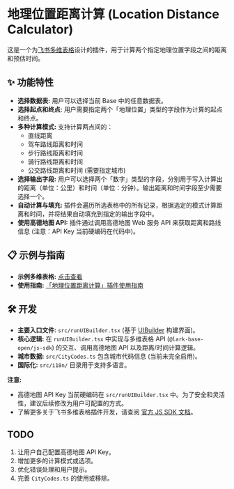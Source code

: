 # 地理位置距离计算 (Location Distance Calculator)

这是一个为[飞书多维表格](https://feishu.cn/product/base)设计的插件，用于计算两个指定地理位置字段之间的距离和预估时间。

## ✨ 功能特性

- **选择数据表:** 用户可以选择当前 Base 中的任意数据表。
- **选择起点和终点:** 用户需要指定两个「地理位置」类型的字段作为计算的起点和终点。
- **多种计算模式:** 支持计算两点间的：
  - 直线距离
  - 驾车路线距离和时间
  - 步行路线距离和时间
  - 骑行路线距离和时间
  - 公交路线距离和时间 (需要指定城市)
- **选择输出字段:** 用户可以选择两个「数字」类型的字段，分别用于写入计算出的距离（单位：公里）和时间（单位：分钟）。输出距离和时间字段至少需要选择一个。
- **自动计算与填充:** 插件会遍历所选表格中的所有记录，根据选定的模式计算距离和时间，并将结果自动填充到指定的输出字段中。
- **使用高德地图 API:** 插件通过调用高德地图 Web 服务 API 来获取距离和路线信息 (注意：API Key 当前硬编码在代码中)。

## 📋 示例与指南

- **示例多维表格:** [点击查看](https://lq0ffyd8fx.feishu.cn/base/HXBtbSS8zaERQ2svkfHcf2RsnTb?table=tblCe0djHFc8Kwen&view=vewHR920NB)
- **使用指南:** [「地理位置距离计算」插件使用指南](https://fexakcngwi.feishu.cn/docx/TDb1dc7uIoD4IXx0QYHcn7yQnxb)

## 🛠️ 开发

- **主要入口文件:** `src/runUIBuilder.tsx` (基于 [UIBuilder](https://lark-base-team.github.io/js-sdk-docs/zh/guide/ui-builder/) 构建界面)。
- **核心逻辑:** 在 `runUIBuilder.tsx` 中实现与多维表格 API (`@lark-base-open/js-sdk`) 的交互、调用高德地图 API 以及距离/时间计算逻辑。
- **城市数据:** `src/CityCodes.ts` 包含城市代码信息 (当前未完全启用)。
- **国际化:** `src/i18n/` 目录用于支持多语言。

**注意:**

- 高德地图 API Key 当前硬编码在 `src/runUIBuilder.tsx` 中。为了安全和灵活性，建议后续修改为用户可配置的方式。
- 了解更多关于飞书多维表格插件开发，请查阅 [官方 JS SDK 文档](https://lark-base-team.github.io/js-sdk-docs/zh/)。

## TODO

1.  让用户自己配置高德地图 API Key。
2.  增加更多的计算模式或选项。
3.  优化错误处理和用户提示。
4.  完善 `CityCodes.ts` 的使用或移除。
